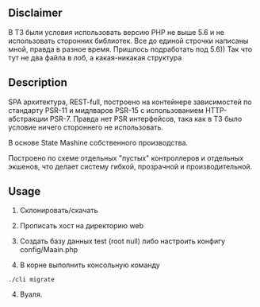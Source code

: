 ## Disclaimer
В ТЗ были условия использовать версию PHP не выше 5.6 и не использовать сторонних библиотек.
Вcе до единой строчки написаны мной, правда в разное время. Пришлось подработать под 5.6))
Так что тут не два файла в лоб, а какая-никакая структура

## Description

SPA архитектура, REST-full, построено на контейнере зависимостей по стандарту PSR-11 и мидлваров PSR-15 с использованием HTTP-абстракции PSR-7. Правда нет PSR интерфейсов, така как в ТЗ было условие ничего стороннего не использовать.

В основе State Mashinе cобственного производства.

Построено по схеме отдельных "пустых" контроллеров и отдельных экшенов, что делает систему гибкой, прозрачной и производительной.



## Usage

1. Склонировать/скачать

2. Прописать хост на директорию web

2. Создать базу данных test (root null) либо настроить конфигу config/Maain.php

3. В корне выполнить консольную команду 

``./cli migrate``

4. Вуаля.
